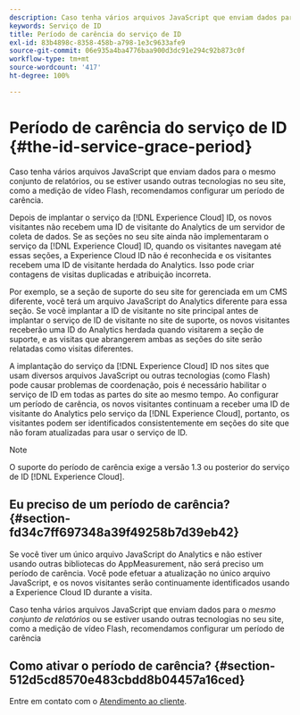 ```yaml
---
description: Caso tenha vários arquivos JavaScript que enviam dados para o mesmo conjunto de relatórios, ou se estiver usando outras tecnologias no seu site, como a medição de vídeo Flash, recomendamos configurar um período de carência.
keywords: Serviço de ID
title: Período de carência do serviço de ID
exl-id: 83b4898c-8358-458b-a798-1e3c9633afe9
source-git-commit: 06e935a4ba4776baa900d3dc91e294c92b873c0f
workflow-type: tm+mt
source-wordcount: '417'
ht-degree: 100%

---
```


# Período de carência do serviço de ID {#the-id-service-grace-period}

Caso tenha vários arquivos JavaScript que enviam dados para o mesmo conjunto de relatórios, ou se estiver usando outras tecnologias no seu site, como a medição de vídeo Flash, recomendamos configurar um período de carência.

Depois de implantar o serviço da [!DNL Experience Cloud] ID, os novos visitantes não recebem uma ID de visitante do Analytics de um servidor de coleta de dados. Se as seções no seu site ainda não implementaram o serviço da [!DNL Experience Cloud] ID, quando os visitantes navegam até essas seções, a Experience Cloud ID não é reconhecida e os visitantes recebem uma ID de visitante herdada do Analytics. Isso pode criar contagens de visitas duplicadas e atribuição incorreta.

Por exemplo, se a seção de suporte do seu site for gerenciada em um CMS diferente, você terá um arquivo JavaScript do Analytics diferente para essa seção. Se você implantar a ID de visitante no site principal antes de implantar o serviço de ID de visitante no site de suporte, os novos visitantes receberão uma ID do Analytics herdada quando visitarem a seção de suporte, e as visitas que abrangerem ambas as seções do site serão relatadas como visitas diferentes.

A implantação do serviço da [!DNL Experience Cloud] ID nos sites que usam diversos arquivos JavaScript ou outras tecnologias (como Flash) pode causar problemas de coordenação, pois é necessário habilitar o serviço de ID em todas as partes do site ao mesmo tempo. Ao configurar um período de carência, os novos visitantes continuam a receber uma ID de visitante do Analytics pelo serviço da [!DNL Experience Cloud], portanto, os visitantes podem ser identificados consistentemente em seções do site que não foram atualizadas para usar o serviço de ID.

>[!NOTE]
>
>O suporte do período de carência exige a versão 1.3 ou posterior do serviço de ID [!DNL Experience Cloud].

## Eu preciso de um período de carência? {#section-fd34c7ff697348a39f49258b7d39eb42}

Se você tiver um único arquivo JavaScript do Analytics e não estiver usando outras bibliotecas do AppMeasurement, não será preciso um período de carência. Você pode efetuar a atualização no único arquivo JavaScript, e os novos visitantes serão continuamente identificados usando a Experience Cloud ID durante a visita.

Caso tenha vários arquivos JavaScript que enviam dados para o *mesmo conjunto de relatórios* ou se estiver usando outras tecnologias no seu site, como a medição de vídeo Flash, recomendamos configurar um período de carência

## Como ativar o período de carência? {#section-512d5cd8570e483cbdd8b04457a16ced}

Entre em contato com o [Atendimento ao cliente](https://helpx.adobe.com/br/marketing-cloud/contact-support.html).
